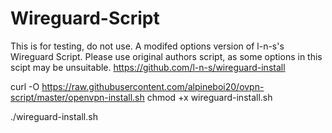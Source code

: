 # Wireguard-Script
This is for testing, do not use.
A modifed options version of l-n-s's Wireguard Script.
Please use original authors script, as some options in this scipt may be unsuitable.
https://github.com/l-n-s/wireguard-install

curl -O https://raw.githubusercontent.com/alpineboi20/ovpn-script/master/openvpn-install.sh
chmod +x wireguard-install.sh

./wireguard-install.sh

